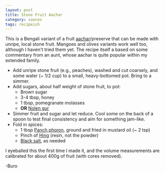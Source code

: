 ```yaml
---
layout: post
title: Stone Fruit Aachar
category: sauces
tags: recipeish
---
```


This is a Bengali variant of a fruit [aachar][aachar]/preserve that can be made
with unripe, local stone fruit. Mangoes and olives variants work well too,
although I haven't tried them yet. The recipe itself a based on some commentary
from an aunt, whose aachar is quite popular within my extended family.

* Add unripe stone fruit (e.g., peaches), washed and cut coarsely, and some
  water (~ 1/2 cup) to a small, heavy-bottomed pot. Bring to a simmer.
* Add sugars, about half weight of stone fruit, to pot:
  - Brown sugar
  - 3-4 tbsp, honey
  - 1 tbsp, pomegranate molasses
  - **OR** [Nolen gur][gur]
* Simmer fruit and sugar and let reduce. Cool some on the back of a spoon to
  test final consistency and aim for something jam-like.
* Fold in spices:
  - 1 tbsp [Panch phoron][panch], ground and fried in mustard oil (~ 2 tsp)
  - Pinch of [Hing][hing] (resin, not the powder)
  - [Black salt][salt], as needed

I eyeballed this the first time I made it, and the volume measurements are
calibrated for about 400g of fruit (with cores removed).

[panch]: https://en.wikipedia.org/wiki/Panch_phoron
[aachar]: https://en.wikipedia.org/wiki/South_Asian_pickles
[gur]: https://en.wikipedia.org/wiki/Palm_sugar
[hing]: https://en.wikipedia.org/wiki/Asafoetida
[salt]: https://en.wikipedia.org/wiki/Kala_namak

-Buro
